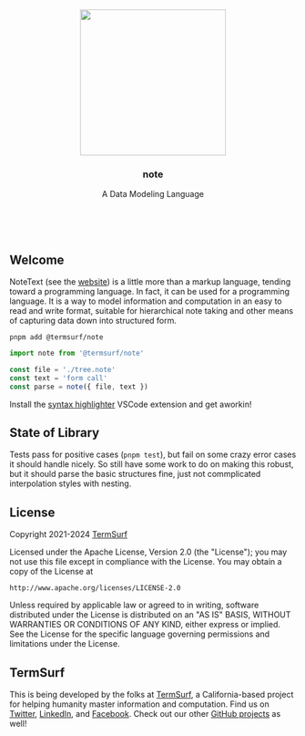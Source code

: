 <br/>
<br/>
<br/>
<br/>
<br/>
<br/>
<br/>

<p align='center'>
  <img src='https://github.com/termsurf/note/blob/make/view/note.svg?raw=true' height='256'>
</p>

<h3 align='center'>note</h3>
<p align='center'>
  A Data Modeling Language
</p>

<br/>
<br/>
<br/>

## Welcome

NoteText (see the [website](https://note.surf)) is a little more than a
markup language, tending toward a programming language. In fact, it can
be used for a programming language. It is a way to model information and
computation in an easy to read and write format, suitable for
hierarchical note taking and other means of capturing data down into
structured form.

```
pnpm add @termsurf/note
```

```ts
import note from '@termsurf/note'

const file = './tree.note'
const text = 'form call'
const parse = note({ file, text })
```

Install the
[syntax highlighter](https://marketplace.visualstudio.com/items?itemName=termsurf.note-text)
VSCode extension and get aworkin!

## State of Library

Tests pass for positive cases (`pnpm test`), but fail on some crazy
error cases it should handle nicely. So still have some work to do on
making this robust, but it should parse the basic structures fine, just
not commplicated interpolation styles with nesting.

## License

Copyright 2021-2024 <a href='https://term.surf'>TermSurf</a>

Licensed under the Apache License, Version 2.0 (the "License"); you may
not use this file except in compliance with the License. You may obtain
a copy of the License at

    http://www.apache.org/licenses/LICENSE-2.0

Unless required by applicable law or agreed to in writing, software
distributed under the License is distributed on an "AS IS" BASIS,
WITHOUT WARRANTIES OR CONDITIONS OF ANY KIND, either express or implied.
See the License for the specific language governing permissions and
limitations under the License.

## TermSurf

This is being developed by the folks at [TermSurf](https://term.surf), a
California-based project for helping humanity master information and
computation. Find us on [Twitter](https://twitter.com/termsurfcode),
[LinkedIn](https://www.linkedin.com/company/termsurf), and
[Facebook](https://www.facebook.com/termsurf). Check out our other
[GitHub projects](https://github.com/termsurf) as well!
